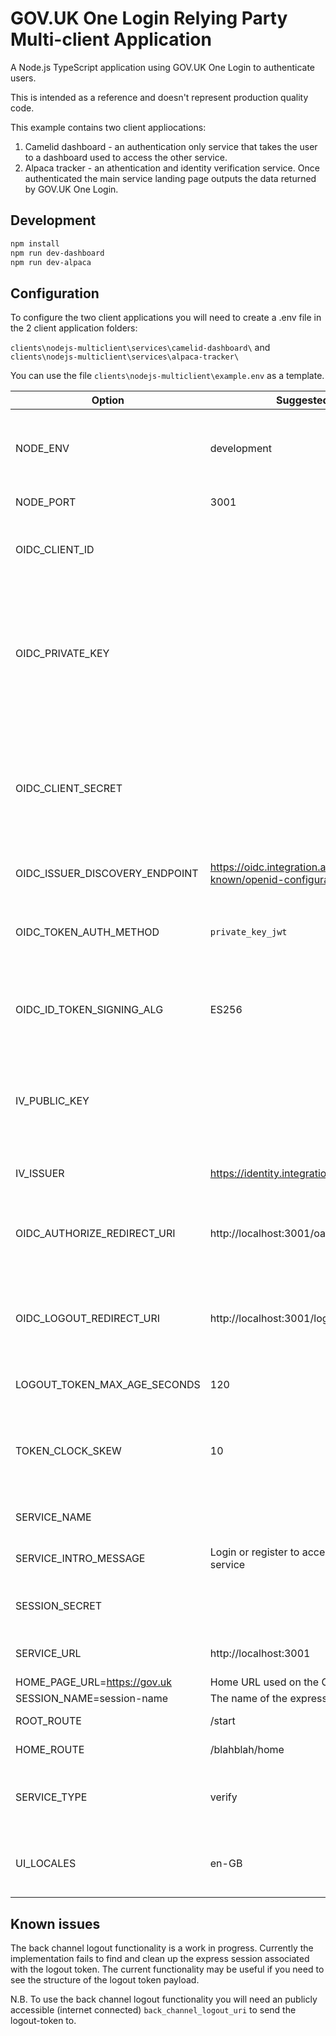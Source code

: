 # GOV.UK One Login Relying Party Multi-client Application

A Node.js TypeScript application using GOV.UK One Login to authenticate users.

This is intended as a reference and doesn't represent production quality code.

This example contains two client appliocations:

1. Camelid dashboard - an authentication only service that takes the user to a dashboard used to access the other service.
1. Alpaca tracker - an athentication and identity verification service. Once authenticated the main service landing page outputs the data returned by GOV.UK One Login.

## Development

``` bash
npm install
npm run dev-dashboard
npm run dev-alpaca
```

## Configuration

To configure the two client applications you will need to create a .env file in the 2 client application folders:

`clients\nodejs-multiclient\services\camelid-dashboard\` and
`clients\nodejs-multiclient\services\alpaca-tracker\`

You can use the file `clients\nodejs-multiclient\example.env` as a template.

| Option | Suggested value | Description |
| ------ | ----------- | ----------- |
| NODE_ENV | development | Flag to stop caching of Nunjucks templates and to change link to home page in the header  |
| NODE_PORT | 3001 | Port that client application runs on |
| OIDC_CLIENT_ID |  | The client-id for your service in GOV.UK One Loing integration environment |
| OIDC_PRIVATE_KEY |  | The private key you use to sign the client-assertion as part of the client authentication process when using `private_key_jwt`. This would normally be stored in a Key Management Store or similar. |
| OIDC_CLIENT_SECRET |  | The client secret you use as part of the client authentication process when using `client_secret_post`. This would normally be stored in a Key Management Store or similar. |
| OIDC_ISSUER_DISCOVERY_ENDPOINT | https://oidc.integration.account.gov.uk/.well-known/openid-configuration | The OpenID Connect Discovery enpoint URL |
| OIDC_TOKEN_AUTH_METHOD | `private_key_jwt` | The client authentication method can be either `private_key_jwt` or `client_secret_post` |
| OIDC_ID_TOKEN_SIGNING_ALG | ES256 | The signing algorithm that GOV.UK One Login uses to sign the id-token. Can be either ES256 or RS256 |
| IV_PUBLIC_KEY |  | The public key used to sign the coreIdentityJWT claim returned by a userinfo request when identity verification is requested |
| IV_ISSUER | https://identity.integration.account.gov.uk/ | The value of the issuer claim in the coreIdentityJWT |
| OIDC_AUTHORIZE_REDIRECT_URI | http://localhost:3001/oauth/callback | The redirect URL registered with GOV.UK One Login. Your user is redirected to this url after authenticating. |
| OIDC_LOGOUT_REDIRECT_URI | http://localhost:3001/logged-out | The post logout redirect URL registered with GOV.UK One Login. Your user is redirected to this url after signing out. |
| LOGOUT_TOKEN_MAX_AGE_SECONDS | 120 | The maximum age in seconds of the logout token |
| TOKEN_CLOCK_SKEW | 10 | The allowed tolerance for time variation used when verifying the logout token. Expressed in seconds. |
| SERVICE_NAME |  | The service name shown on the service start page |
| SERVICE_INTRO_MESSAGE | Login or register to access the blah blah service | Text displayed on the service start page |
| SESSION_SECRET |  | The secret used to secure the express-session store |
| SERVICE_URL | http://localhost:3001 | Service URL used on the GOV.UK header |
| HOME_PAGE_URL=https://gov.uk | Home URL used on the GOV.UK header |
| SESSION_NAME=session-name | The name of the express-session store |
| ROOT_ROUTE | /start | Path to the service start page |
| HOME_ROUTE | /blahblah/home | Path to the service home page |
| SERVICE_TYPE | verify | The type of service either login (authentication only ) or verify (identity verification) |
| UI_LOCALES | en-GB | Language that GOV.UK One Login user journey is shown in. Can be either cy or en-GB |

## Known issues

The back channel logout functionality is a work in progress. Currently the implementation fails to find and clean up the express session associated with the logout token. The current functionality may be useful if you need to see the structure of the logout token payload.

N.B. To use the back channel logout functionality you will need an publicly accessible (internet connected) `back_channel_logout_uri` to send the logout-token to.
